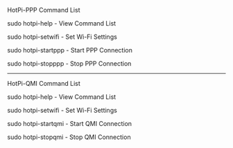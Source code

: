 HotPi-PPP Command List

sudo hotpi-help - View Command List

sudo hotpi-setwifi - Set Wi-Fi Settings

sudo hotpi-startppp - Start PPP Connection

sudo hotpi-stopppp - Stop PPP Connection

------------------------------------------

HotPi-QMI Command List

sudo hotpi-help - View Command List

sudo hotpi-setwifi - Set Wi-Fi Settings

sudo hotpi-startqmi - Start QMI Connection

sudo hotpi-stopqmi - Stop QMI Connection
